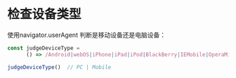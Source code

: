 # 检查设备类型
使用navigator.userAgent 判断是移动设备还是电脑设备：

```js
const judgeDeviceType =
      () => /Android|webOS|iPhone|iPad|iPod|BlackBerry|IEMobile|OperaMini/i.test(navigator.userAgent) ? 'Mobile' : 'PC';

judgeDeviceType()  // PC | Mobile
```